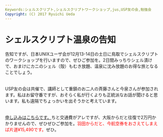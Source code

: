 ```yaml
---
Keywords:シェルスクリプト,シェルスクリプトワークショップ,jus,USP友の会,勉強会
Copyright: (C) 2017 Ryuichi Ueda
---
```


# シェルスクリプト温泉の告知
告知ですが、日本UNIXユーザ会が12月13-14日の土日に鳥取でシェルスクリプトのワークショップを行いますので、ぜひご参加を。2日間みっちりシェル漬けで、おまけにカニのシェル（殻）もむき放題、温泉に沈み放題のお得な旅となることでしょう。<br />
<br />
<br />
USP友の会は共催で、講師として重鎮のお二人の斉藤さんと今泉さんが参加されます。私はお留守番ですが、おそらく私が行くよりも正統派なお話が聞けると思います。私も遠隔でちょっかいを出そうかと考えています。<br />
<br />
<br />
<a href="http://japanunixsociety.doorkeeper.jp/events/16895/" target="_blank">申し込みはこちらです。</a>ちと交通費がアレですが、大阪からだと往復で2万円かかりませんので、ぜひぜひご参加を。<span style="color:red">羽田からだと、今航空券をおさえてしまえば片道¥15,490です。</span>ぜひ。
